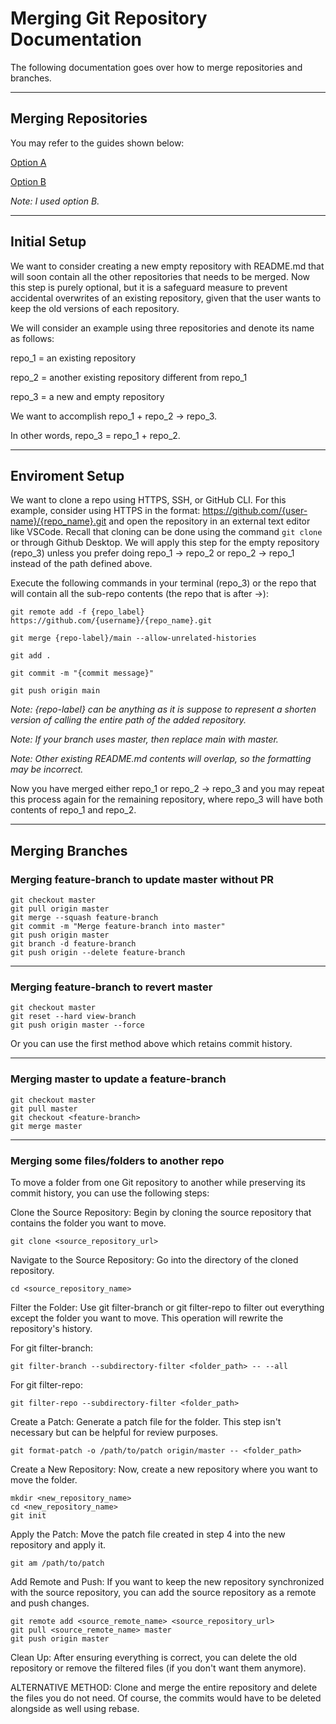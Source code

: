 # Merging Git Repository Documentation

The following documentation goes over how to merge repositories and branches.

***

## Merging Repositories

You may refer to the guides shown below:

[Option A](https://gist.github.com/msrose/2feacb303035d11d2d05)

[Option B](https://medium.com/altcampus/how-to-merge-two-or-multiple-git-repositories-into-one-9f8a5209913f)


*Note: I used option B.*

***

## Initial Setup

We want to consider creating a new empty repository with README.md that will
soon contain all the other repositories that needs to be merged. Now this step
is purely optional, but it is a safeguard measure to prevent accidental
overwrites of an existing repository, given that the user wants to keep the old
versions of each repository.

We will consider an example using three repositories and denote its name as
follows:

repo_1 = an existing repository

repo_2 = another existing repository different from repo_1

repo_3 = a new and empty repository

We want to accomplish repo_1 + repo_2 -> repo_3.

In other words, repo_3 = repo_1 + repo_2.

***

## Enviroment Setup

We want to clone a repo using HTTPS, SSH, or GitHub CLI. For this
example, consider using HTTPS in the format: 
https://github.com/{user-name}/{repo_name}.git and open the repository in an
external text editor like VSCode. Recall that cloning can be
done using the command ```git clone``` or through Github Desktop. We will apply this step for the empty repository (repo_3) unless you prefer doing repo_1 ->
repo_2 or repo_2 -> repo_1 instead of the path defined above.

Execute the following commands in your terminal (repo_3) or the repo that will contain all the sub-repo contents (the repo that is after ->):

```
git remote add -f {repo_label} https://github.com/{username}/{repo_name}.git

git merge {repo-label}/main --allow-unrelated-histories

git add .

git commit -m "{commit message}"

git push origin main
```

*Note: {repo-label} can be anything as it is suppose to represent a shorten version of calling the entire path of the added repository.*

*Note: If your branch uses master, then replace main with master.*

*Note: Other existing README.md contents will overlap, so the formatting may be incorrect.*

Now you have merged either repo_1 or repo_2 -> repo_3 and you may repeat
this process again for the remaining repository, where repo_3 will have both contents of repo_1 and repo_2.

***

## Merging Branches

### Merging feature-branch to update master without PR

```
git checkout master
git pull origin master
git merge --squash feature-branch
git commit -m "Merge feature-branch into master"
git push origin master
git branch -d feature-branch
git push origin --delete feature-branch
```

***

### Merging feature-branch to revert master

```
git checkout master
git reset --hard view-branch
git push origin master --force
```

Or you can use the first method above which retains commit history.

***

### Merging master to update a feature-branch

```
git checkout master
git pull master
git checkout <feature-branch>
git merge master
```

***

### Merging some files/folders to another repo

To move a folder from one Git repository to another while preserving its commit history, you can use the following steps:

Clone the Source Repository: Begin by cloning the source repository that contains the folder you want to move.

```git clone <source_repository_url>```

Navigate to the Source Repository: Go into the directory of the cloned repository.

```cd <source_repository_name>```

Filter the Folder: Use git filter-branch or git filter-repo to filter out everything except the folder you want to move. This operation will rewrite the repository's history.

For git filter-branch:

```git filter-branch --subdirectory-filter <folder_path> -- --all```

For git filter-repo:

```git filter-repo --subdirectory-filter <folder_path>```

Create a Patch: Generate a patch file for the folder. This step isn't necessary but can be helpful for review purposes.

```git format-patch -o /path/to/patch origin/master -- <folder_path>```

Create a New Repository: Now, create a new repository where you want to move the folder.
```
mkdir <new_repository_name>
cd <new_repository_name>
git init
```

Apply the Patch: Move the patch file created in step 4 into the new repository and apply it.

```
git am /path/to/patch
```

Add Remote and Push: If you want to keep the new repository synchronized with the source repository, you can add the source repository as a remote and push changes.

```
git remote add <source_remote_name> <source_repository_url>
git pull <source_remote_name> master
git push origin master
```

Clean Up: After ensuring everything is correct, you can delete the old repository or remove the filtered files (if you don't want them anymore).

ALTERNATIVE METHOD: Clone and merge the entire repository and delete the files you do not need. Of course, the commits would have to be deleted alongside as well using rebase.
